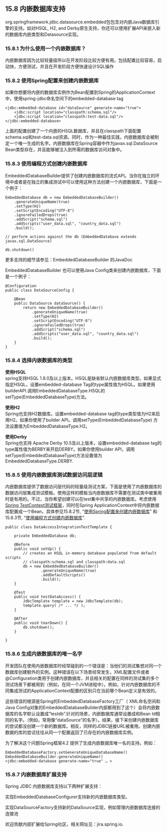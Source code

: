 ## **15.8 内嵌数据库支持**

org.springframework.jdbc.datasource.embedded包包含对内嵌Java数据库引擎的支持。如对HSQL, H2, and Derby原生支持，你还可以使用扩展API来嵌入新的数据库内嵌类型和Datasource实现。

### **15.8.1 为什么使用一个内嵌数据库？**

内嵌数据库因为比较轻量级所以在开发阶段比较方便有用。包括配置比较容易，启动快，方便测试，并且在开发阶段方便快速设计SQL操作

### **15.8.2 使用Spring配置来创建内嵌数据库**

如果你想要将内嵌的数据库实例作为Bean配置到Spring的ApplicationContext中，使用spring-jdbc命名空间下的embedded-database tag

```
<jdbc:embedded-database id="dataSource" generate-name="true">
	<jdbc:script location="classpath:schema.sql"/>
	<jdbc:script location="classpath:test-data.sql"/>
</jdbc:embedded-database>
```

上面的配置创建了一个内嵌的HSQL数据库，并且在classpath下面配置schema.sql和test-data.sql资源。同时，作为一种最佳实践，内嵌数据库会被制定一个唯一生成的名字。内嵌数据库在Spring容器中作为javax.sql.DataSource Bean类型存在，并且能够被注入到所需的数据库访问对象中。

### **15.8.3 使用编程方式创建内嵌数据库**

EmbeddedDatabaseBuilder提供了创建内嵌数据库的流式API。当你在独立的环境中或者是在独立的集成测试中可以使用这种方法创建一个内嵌数据库，下面是一个例子：

```
EmbeddedDatabase db = new EmbeddedDatabaseBuilder()
    .generateUniqueName(true)
    .setType(H2)
    .setScriptEncoding("UTF-8")
    .ignoreFailedDrops(true)
    .addScript("schema.sql")
    .addScripts("user_data.sql", "country_data.sql")
    .build();

// perform actions against the db (EmbeddedDatabase extends javax.sql.DataSource)

db.shutdown()
```

更多支持的细节请参见：EmbeddedDatabaseBuilder 的JavaDoc

EmbeddedDatabaseBuilder 也可以使用Java Config类来创建内嵌数据库，下面是一个例子：

```
@Configuration
public class DataSourceConfig {

    @Bean
    public DataSource dataSource() {
        return new EmbeddedDatabaseBuilder()
            .generateUniqueName(true)
            .setType(H2)
            .setScriptEncoding("UTF-8")
            .ignoreFailedDrops(true)
            .addScript("schema.sql")
            .addScripts("user_data.sql", "country_data.sql")
            .build();
    }
}
```

### **15.8.4 选择内嵌数据库的类型**

**使用HSQL**  
spring支持HSQL 1.8.0及以上版本。HSQL是缺省默认内嵌数据库类型。如果显式指定HSQL，设置embedded-database Tag的type属性值为HSQL。如果使用builderAPI.调用EmbeddedDatabaseType.HSQL的setType\(EmbeddedDatabaseType\)方法。

**使用H2**  
Spring也支持H2数据库。设置embedded-database tag的type类型值为H2来启用H2。如果你使用了builder API。调用setType\(EmbeddedDatabaseType\) 方法设置值为EmbeddedDatabaseType.H2。

**使用Derby**  
Spring也支持 Apache Derby 10.5及以上版本，设置embedded-database tag的type属性值为BERBY来开启DERBY。如果你使用builder API，调用setType\(EmbeddedDatabaseType\)方法设置值为EmbeddedDatabaseType.DERBY.

### **15.8.5 使用内嵌数据库测试数据访问层逻辑**

内嵌数据库提供了数据访问层代码的轻量级测试方案，下面是使用了内嵌数据库的数据访问层集成测试模板。使用这样的模板当内嵌数据库不需要在测试类中被重用时是有用的。不过，当你希望创建可以在test集中共享的内嵌数据库。考虑使用[Spring TestContext测试框架](http://docs.spring.io/spring/docs/5.0.0.M5/spring-framework-reference/html/integration-testing.html#testcontext-framework)，同时在Spring ApplicationContext中将内嵌数据库配置成一个Bean，具体参见15.8.2节, “[使用Spring配置来创建内嵌数据库](http://docs.spring.io/spring/docs/5.0.0.M5/spring-framework-reference/html/jdbc.html#jdbc-embedded-database-xml)” 和15.8.3节, “[使用编程方式创建内嵌数据库](http://docs.spring.io/spring/docs/5.0.0.M5/spring-framework-reference/html/jdbc.html#jdbc-embedded-database-java)”.

```
public class DataAccessIntegrationTestTemplate {

	private EmbeddedDatabase db;

	@Before
	public void setUp() {
		// creates an HSQL in-memory database populated from default scripts
		// classpath:schema.sql and classpath:data.sql
		db = new EmbeddedDatabaseBuilder()
				.generateUniqueName(true)
				.addDefaultScripts()
				.build();
	}

	@Test
	public void testDataAccess() {
		JdbcTemplate template = new JdbcTemplate(db);
		template.query( /* ... */ );
	}

	@After
	public void tearDown() {
		db.shutdown();
	}

}
```

### **15.8.6 生成内嵌数据库的唯一名字**

开发团队在使用内嵌数据库时经常碰到的一个错误是：当他们的测试集想对同一个数据库创建额外的实例。这种错误在以下场景经常发生，XML配置文件或者@Configuration类用于创建内嵌数据库，并且相关的配置在同样的测试集的多个测试场景下都被用到（例如，在同一个JVM进程中）。例如，针对内嵌数据库的不同集成测试的ApplicationContext配置的区别只在当前哪个Bean定义是有效的。

这些错误的根源是Spring的EmbeddedDatabaseFactory工厂（ XML命名空间和Java Config对象的EmbeddedDatabaseBuilder内部都用到了这个）会将内嵌数据库的名字默认设置成”testdb”.针对的场景，内嵌数据库通常设置成和Bean Id相同的名字。（例如，常用像“dataSource”的名字）。结果，接下来创建内嵌数据库的尝试都没创建一个新的数据库。相反，同样的JDBC链接URL被重用。创建内嵌数据的库的尝试往往从同一个配置返回了已存在的内嵌数据库实例。

为了解决这个问题Spring框架4.2 提供了生成内嵌数据库唯一名的支持。例如：

```
EmbeddedDatabaseFactory.setGenerateUniqueDatabaseName()
EmbeddedDatabaseBuilder.generateUniqueName()
<jdbc:embedded-database generate-name="true" …​ >
```

### **15.8.7 内嵌数据库扩展支持**

Spring JDBC 内嵌数据库支持以下两种扩展支持：

实现EmbeddedDatabaseConfigurer支持新的内嵌数据库类型。

实现DataSourceFactory支持新的DataSource实现，例如管理内嵌数据库连接的连接池

欢迎贡献内部扩展给Spring社区，相关网址见：jira.spring.io.


